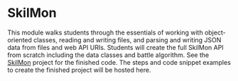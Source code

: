 # SkilMon

This module walks students through the essentials of working with
object-oriented classes, reading and writing files, and parsing and
writing JSON data from files and web API URIs. Students will create
the full SkilMon API from scratch including the data classes and
battle algorithm. See the [SkilMon](http://github.com/skilstak/skilmon)
project for the finished code. The steps and code snippet examples
to create the finished project will be hosted here.

